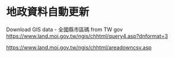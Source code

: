 
# 地政資料自動更新

Download GIS data - 全國縣市區碼 from TW gov
https://www.land.moi.gov.tw/ngis/chhtml/query4.asp?dnformat=3


https://www.land.moi.gov.tw/ngis/chhtml/areadowncsv.asp
